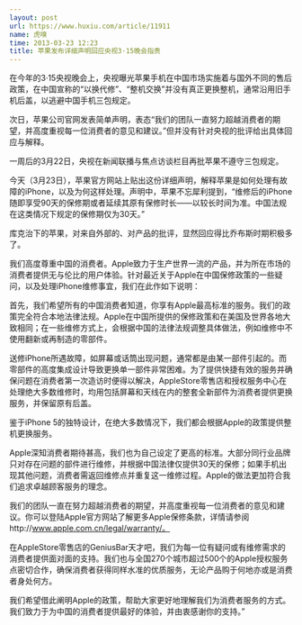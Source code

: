 ```yaml
---
layout: post
url: https://www.huxiu.com/article/11911
name: 虎嗅
time: 2013-03-23 12:23
title: 苹果发布详细声明回应央视3·15晚会指责
---
```

在今年的3·15央视晚会上，央视曝光苹果手机在中国市场实施着与国外不同的售后政策，在中国宣称的“以换代修”、“整机交换”并没有真正更换整机，通常沿用旧手机后盖，以逃避中国手机三包规定。

次日，苹果公司官网发表简单声明，表态“我们的团队一直努力超越消费者的期望，并高度重视每一位消费者的意见和建议。”但并没有针对央视的批评给出具体回应与解释。

一周后的3月22日，央视在新闻联播与焦点访谈栏目再批苹果不遵守三包规定。

今天（3月23日），苹果官方网站上贴出这份详细声明，解释苹果是如何处理有故障的iPhone，以及为何这样处理。声明中，苹果不忘犀利提到，“维修后的iPhone随即享受90天的保修期或者延续其原有保修时长——以较长时间为准。中国法规在这类情况下规定的保修期仅为30天。”

库克治下的苹果，对来自外部的、对产品的批评，显然回应得比乔布斯时期积极多了。

我们高度尊重中国的消费者。Apple致力于生产世界一流的产品，并为所在市场的消费者提供无与伦比的用户体验。针对最近关于Apple在中国保修政策的一些疑问，以及处理iPhone维修事宜，我们在此作如下说明：

首先，我们希望所有的中国消费者知道，你享有Apple最高标准的服务。我们的政策完全符合本地法律法规。Apple在中国所提供的保修政策和在美国及世界各地大致相同；在一些维修方式上，会根据中国的法律法规调整具体做法，例如维修中不使用翻新或再制造的零部件。

送修iPhone所遇故障，如屏幕或话筒出现问题，通常都是由某一部件引起的。而零部件的高度集成设计导致更换单一部件非常困难。为了提供快捷有效的服务并确保问题在消费者第一次造访时便得以解决，AppleStore零售店和授权服务中心在处理绝大多数维修时，均用包括屏幕和天线在内的整套全新部件为消费者提供更换服务，并保留原有后盖。

鉴于iPhone 5的独特设计，在绝大多数情况下，我们都会根据Apple的政策提供整机更换服务。

Apple深知消费者期待甚高，我们也为自己设定了更高的标准。大部分同行业品牌只对存在问题的部件进行维修，并根据中国法律仅提供30天的保修；如果手机出现其他问题，消费者需返回维修点并重复这一维修过程。Apple的做法更加符合我们追求卓越顾客服务的理念。

我们的团队一直在努力超越消费者的期望，并高度重视每一位消费者的意见和建议。你可以登陆Apple官方网站了解更多Apple保修条款，详情请参阅http://www.apple.com.cn/legal/warranty/。

在AppleStore零售店的GeniusBar天才吧，我们为每一位有疑问或有维修需求的消费者提供面对面的支持。我们也与全国270个城市超过500个的Apple授权服务点密切合作，确保消费者获得同样水准的优质服务，无论产品购于何地亦或是消费者身处何方。

我们希望借此阐明Apple的政策，帮助大家更好地理解我们为消费者服务的方式。我们致力于为中国的消费者提供最好的体验，并由衷感谢你的支持。”

